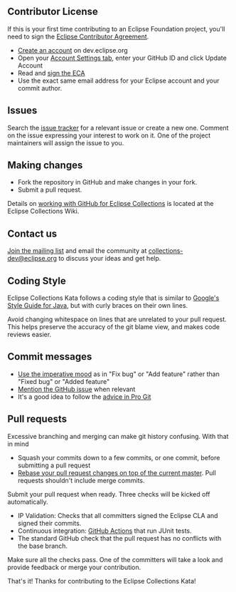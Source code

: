 ## Contributor License
If this is your first time contributing to an Eclipse Foundation project, you'll need to sign the [Eclipse Contributor Agreement][ECA].

- [Create an account](https://dev.eclipse.org/site_login/createaccount.php) on dev.eclipse.org
- Open your [Account Settings tab](https://dev.eclipse.org/site_login/myaccount.php#open_tab_accountsettings), enter your GitHub ID and click Update Account
- Read and [sign the ECA](https://dev.eclipse.org/site_login/myaccount.php#open_tab_cla)
- Use the exact same email address for your Eclipse account and your commit author.

## Issues
Search the [issue tracker](https://github.com/eclipse/eclipse-collections-kata/issues) for a relevant issue or create a new one.
Comment on the issue expressing your interest to work on it. One of the project maintainers will assign the issue to you. 

## Making changes
* Fork the repository in GitHub and make changes in your fork. 
* Submit a pull request.

Details on [working with GitHub for Eclipse Collections](https://github.com/eclipse/eclipse-collections/wiki/Working-with-GitHub) is located at the Eclipse Collections Wiki.

## Contact us
[Join the mailing list][mailing-list] and email the community at collections-dev@eclipse.org to discuss your ideas and get help.


## Coding Style
Eclipse Collections Kata follows a coding style that is similar to [Google's Style Guide for Java][style-guide], but with curly braces on their own lines. 

Avoid changing whitespace on lines that are unrelated to your pull request. This helps preserve the accuracy of the git blame view, and makes code reviews easier.

## Commit messages
- [Use the imperative mood][imperative-mood] as in "Fix bug" or "Add feature" rather than "Fixed bug" or "Added feature"
- [Mention the GitHub issue][github-issue] when relevant
- It's a good idea to follow the [advice in Pro Git](https://git-scm.com/book/ch5-2.html)

## Pull requests
Excessive branching and merging can make git history confusing. With that in mind

- Squash your commits down to a few commits, or one commit, before submitting a pull request
- [Rebase your pull request changes on top of the current master][rebase]. Pull requests shouldn't include merge commits.

Submit your pull request when ready. Three checks will be kicked off automatically.

- IP Validation: Checks that all committers signed the Eclipse CLA and signed their commits.
- Continuous integration: [GitHub Actions][github] that run JUnit tests.
- The standard GitHub check that the pull request has no conflicts with the base branch.

Make sure all the checks pass. One of the committers will take a look and provide feedback or merge your contribution.

That's it! Thanks for contributing to the Eclipse Collections Kata!

[ECA]:             https://www.eclipse.org/legal/ECA.php
[style-guide]:     https://google.github.io/styleguide/javaguide.html
[rebase]:          https://github.com/edx/edx-platform/wiki/How-to-Rebase-a-Pull-Request
[github]:          https://github.com/eclipse/eclipse-collections/actions
[imperative-mood]: https://github.com/git/git/blob/master/Documentation/SubmittingPatches
[github-issue]:    https://help.github.com/articles/closing-issues-via-commit-messages/
[mailing-list]:    https://dev.eclipse.org/mailman/listinfo/collections-dev

